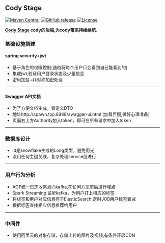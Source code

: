 ## Cody Stage 
[![Maven Central](https://maven-badges.herokuapp.com/maven-central/org.apache.rocketmq/rocketmq-all/badge.svg)](http://search.maven.org/#search%7Cga%7C1%7Corg.apache.rocketmq)
[![GitHub release](https://img.shields.io/badge/release-download-orange.svg)](https://rocketmq.apache.org/dowloading/releases)
[![License](https://img.shields.io/badge/license-Apache%202-4EB1BA.svg)](https://www.apache.org/licenses/LICENSE-2.0.html)

**[Cody Stage](https://github.com/makeup-artist/codystage) cody的后端,为cody带来持续续航.**

### 基础设施搭建
#### spring security+jwt
+ 基于角色的权限控制(通俗将每个用户只会看到自己能看到的)
+ 集成jwt,验证用户登录状态及少量信息
+ 密码加盐+非对称加密处理

----------

#### Swagger API文档
+ 为了方便文档生成，皆定义DTO
+ 地址http://apawn.top:8888/swagger-ui.html (加载巨慢,做好心理准备)
+ 页面右上方Authority加入token，即可在所有请求中加入token

----------

### 数据库设计
+ id是snowflake生成的Long类型，避免用光
+ 没用任何主键关联，复杂处理service层进行

----------

### 用户行为分析
+ AOP统一日志收集发向kafka,在访问方法前后进行埋点
+ Spark Streaming 监听kafka，为用户打上相应的标签
+ 将标签和用户对应信息存于ElasticSearch,定时JOB用户标签衰减
+ 根据标签查找相应信息推荐给用户

----------

### 中间件
+ 使用阿里云的对象存储，存储上传的图片及视频,有条件开启CDN


